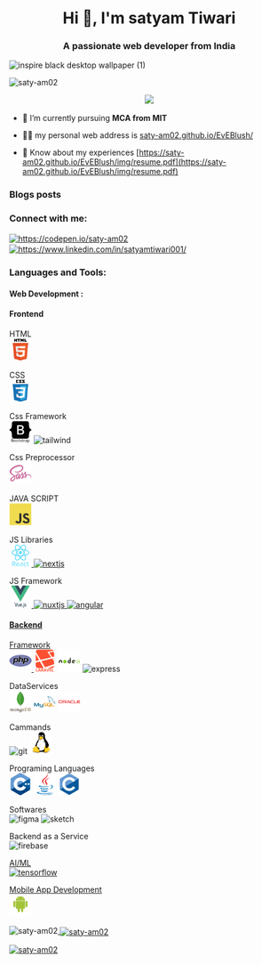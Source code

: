 
<h1 align="center">Hi 👋, I'm satyam Tiwari</h1>
<h3 align="center">A passionate web developer from India</h3>

![inspire black desktop wallpaper (1)](https://github.com/Saty-am02/EvEBlush/assets/88832726/68c3faf1-165d-42fe-a88f-6b3e28fff983)

<p align="left"> <img src="https://komarev.com/ghpvc/?username=saty-am02&theme=gruvbox" alt="saty-am02" /> </p>

<p align="center"><img src="https://github-profile-trophy.vercel.app/?username=saty-am02&theme=gruvbox&row=2&column=7&margin-w=15&margin-h=15&no-frame=true"/></p>

- 🌱 I’m currently pursuing **MCA from MIT**

- 👨‍💻 my personal web address is [saty-am02.github.io/EvEBlush/](saty-am02.github.io/EvEBlush/)

- 📄 Know about my experiences [https://saty-am02.github.io/EvEBlush/img/resume.pdf](https://saty-am02.github.io/EvEBlush/img/resume.pdf)



### Blogs posts
<!-- BLOG-POST-LIST:START -->
<!-- BLOG-POST-LIST:END -->

<h3 align="left">Connect with me:</h3>
<p align="left">
<a href="https://codepen.io/https://codepen.io/saty-am02" target="blank"><img align="center" src="https://raw.githubusercontent.com/rahuldkjain/github-profile-readme-generator/master/src/images/icons/Social/codepen.svg" alt="https://codepen.io/saty-am02" height="30" width="40" /></a>
<!-- <a href="https://dev.to/dded" target="blank"><img align="center" src="https://raw.githubusercontent.com/rahuldkjain/github-profile-readme-generator/master/src/images/icons/Social/devto.svg" alt="dded" height="30" width="40" /></a> -->
<a href="https://linkedin.com/in/https://www.linkedin.com/in/satyamtiwari001/" target="blank"><img align="center" src="https://raw.githubusercontent.com/rahuldkjain/github-profile-readme-generator/master/src/images/icons/Social/linked-in-alt.svg" alt="https://www.linkedin.com/in/satyamtiwari001/" height="30" width="40" /></a>
<!-- <a href="/dddd" target="blank"><img align="center" src="https://raw.githubusercontent.com/rahuldkjain/github-profile-readme-generator/master/src/images/icons/Social/rss.svg" alt="dddd" height="30" width="40" /></a>
</p> -->

<h3 align="left">Languages and Tools:</h3>
<h4 align="left">Web Development :</h4>
<h4 align="left">Frontend</h4>
<p align="left">HTML<br>
  <img src="https://raw.githubusercontent.com/devicons/devicon/master/icons/html5/html5-original-wordmark.svg" alt="html5" width="40" height="40"/></p> 
  
<p align="left">CSS<br>
  <img src="https://raw.githubusercontent.com/devicons/devicon/master/icons/css3/css3-original-wordmark.svg" alt="css3" width="40" height="40"/></p> 

<p>Css Framework<br>
 <img src="https://raw.githubusercontent.com/devicons/devicon/master/icons/bootstrap/bootstrap-plain-wordmark.svg" alt="bootstrap" width="40" height="40"/>
 <img src="https://www.vectorlogo.zone/logos/tailwindcss/tailwindcss-icon.svg" alt="tailwind" width="40" height="40"/>
</p>
<p>Css Preprocessor<br>
<a href="https://sass-lang.com" target="_blank" rel="noreferrer"> 
  <img src="https://raw.githubusercontent.com/devicons/devicon/master/icons/sass/sass-original.svg" alt="sass" width="40" height="40"/> </a> </p> 

<p align="left">JAVA SCRIPT<br>
 <a href="https://developer.mozilla.org/en-US/docs/Web/JavaScript" target="_blank" rel="noreferrer"> 
<img src="https://raw.githubusercontent.com/devicons/devicon/master/icons/javascript/javascript-original.svg" alt="javascript" width="40" height="40"/> </a>
</p>
<p>JS Libraries<br>
 <a href="https://reactjs.org/" target="_blank" rel="noreferrer"> 
  <img src="https://raw.githubusercontent.com/devicons/devicon/master/icons/react/react-original-wordmark.svg" alt="react" width="40" height="40"/> </a> 
<a href="https://nextjs.org/" target="_blank" rel="noreferrer"> 
  <img src="https://github.com/Saty-am02/EvEBlush/assets/88832726/239f15ea-cbb0-4926-a615-809208a79daf" alt="nextjs" width="40" height="40"/> </a>
</p>

<p>JS Framework<br>
  <a href="https://vuejs.org/" target="_blank" rel="noreferrer"> <img src="https://raw.githubusercontent.com/devicons/devicon/master/icons/vuejs/vuejs-original-wordmark.svg" alt="vuejs" width="40" height="40"/> </a> 
  
<a href="https://nuxtjs.org/" target="_blank" rel="noreferrer"> 
  <img src="https://www.vectorlogo.zone/logos/nuxtjs/nuxtjs-icon.svg" alt="nuxtjs" width="40" height="40"/> </a> <a href="https://www.oracle.com/" target="_blank" rel="noreferrer"> 
   
<a href="https://angular.io" target="_blank" rel="noreferrer"> 
  <img src="https://angular.io/assets/images/logos/angular/angular.svg" alt="angular" width="40" height="40"/> </a> <a href="https://getbootstrap.com" target="_blank" rel="noreferrer"> 
</p>
   
 <h4 align="left">Backend</h4>
 <p>Framework<br>
  <a href="https://www.php.net" target="_blank" rel="noreferrer"> 
  <img src="https://raw.githubusercontent.com/devicons/devicon/master/icons/php/php-original.svg" alt="php" width="40" height="40"/> </a>
  <img src="https://raw.githubusercontent.com/devicons/devicon/master/icons/laravel/laravel-plain-wordmark.svg" alt="laravel" width="40" height="40"/>  
  <img src="https://raw.githubusercontent.com/devicons/devicon/master/icons/nodejs/nodejs-original-wordmark.svg" alt="nodejs" width="40" height="40"/>
  <img src="https://github.com/Saty-am02/EvEBlush/assets/88832726/eb779a6a-9cef-4118-b4c7-4d6b83cddafd" alt="express" width="40" height="40"/>
  </p>
<p>DataServices<br>
  <img src="https://raw.githubusercontent.com/devicons/devicon/master/icons/mongodb/mongodb-original-wordmark.svg" alt="mongodb" width="40" height="40"/> 
  <img src="https://raw.githubusercontent.com/devicons/devicon/master/icons/mysql/mysql-original-wordmark.svg" alt="mysql" width="40" height="40"/> 
  <img src="https://raw.githubusercontent.com/devicons/devicon/master/icons/oracle/oracle-original.svg" alt="oracle" width="40" height="40"/>
</p>

<p>Cammands
<br>
  <img src="https://www.vectorlogo.zone/logos/git-scm/git-scm-icon.svg" alt="git"  width="40" height="40"/>
   <img src="https://raw.githubusercontent.com/devicons/devicon/master/icons/linux/linux-original.svg" alt="linux" width="40" height="40"/> 
 </p>
 
<p>Programing Languages
<br>
  <img src="https://raw.githubusercontent.com/devicons/devicon/master/icons/cplusplus/cplusplus-original.svg" alt="cplusplus" width="40" height="40"/> </a>  
   <img src="https://raw.githubusercontent.com/devicons/devicon/master/icons/java/java-original.svg" alt="java" width="40" height="40"/>
   <img src="https://raw.githubusercontent.com/devicons/devicon/master/icons/c/c-original.svg" alt="c" width="40" height="40"/>
</p>

<p>Softwares<br>
  <img src="https://www.vectorlogo.zone/logos/figma/figma-icon.svg" alt="figma" width="40" height="40"/>
  <img src="https://www.vectorlogo.zone/logos/sketchapp/sketchapp-icon.svg" alt="sketch" width="40" height="40"/>
  </p>
<p>Backend as a Service<br>
  <img src="https://www.vectorlogo.zone/logos/firebase/firebase-icon.svg" alt="firebase" width="40" height="40"/> </a> <a href="https://www.java.com" target="_blank" rel="noreferrer"> 
</p>
   
<p>AI/ML<br>
  <img src="https://www.vectorlogo.zone/logos/tensorflow/tensorflow-icon.svg" alt="tensorflow" width="40" height="40"/>
</p>
<p>Mobile App Development<br>
<img src="https://raw.githubusercontent.com/devicons/devicon/master/icons/android/android-original-wordmark.svg" alt="android" width="40" height="40"/> 
</p>


<p><img align="left" src="https://github-readme-stats.vercel.app/api/top-langs?username=saty-am02&show_icons=true&locale=en&layout=compact" alt="saty-am02" /></p>

<p>&nbsp;<img align="center" src="https://github-readme-stats.vercel.app/api?username=saty-am02&show_icons=true&locale=en" alt="saty-am02" /></p>

<p><img align="center" src="https://github-readme-streak-stats.herokuapp.com/?user=saty-am02&" alt="saty-am02" /></p>


